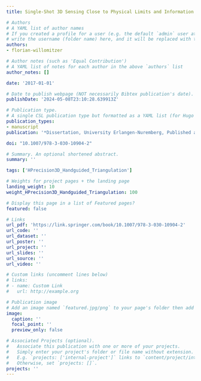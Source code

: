 ```yaml
---
title: Single-Shot 3D Sensing Close to Physical Limits and Information Limits

# Authors
# A YAML list of author names
# If you created a profile for a user (e.g. the default `admin` user at `content/authors/admin/`), 
# write the username (folder name) here, and it will be replaced with their full name and linked to their profile.
authors:
- florian-willomitzer

# Author notes (such as 'Equal Contribution')
# A YAML list of notes for each author in the above `authors` list
author_notes: []

date: '2017-01-01'

# Date to publish webpage (NOT necessarily Bibtex publication's date).
publishDate: '2024-05-08T23:10:28.639913Z'

# Publication type.
# A single CSL publication type but formatted as a YAML list (for Hugo requirements).
publication_types:
- manuscript
publication: '*Dissertation, University Erlangen-Nuremberg, Published as book in the series “Springer Theses” in 2019*'

doi: "10.1007/978-3-030-10904-2"

# Summary. An optional shortened abstract.
summary: ''

tags: ['HPrecision3D_Handguided_Triangulation']

# Weights for project pages + the landing page
landing_weight: 10
weight_HPrecision3D_Handguided_Triangulation: 100

# Display this page in a list of Featured pages?
featured: false

# Links
url_pdf: 'https://link.springer.com/book/10.1007/978-3-030-10904-2'
url_code: ''
url_dataset: ''
url_poster: ''
url_project: ''
url_slides: ''
url_source: ''
url_video: ''

# Custom links (uncomment lines below)
# links:
# - name: Custom Link
#   url: http://example.org

# Publication image
# Add an image named `featured.jpg/png` to your page's folder then add a caption below.
image:
  caption: ''
  focal_point: ''
  preview_only: false

# Associated Projects (optional).
#   Associate this publication with one or more of your projects.
#   Simply enter your project's folder or file name without extension.
#   E.g. `projects: ['internal-project']` links to `content/project/internal-project/index.md`.
#   Otherwise, set `projects: []`.
projects: ''
---
```

